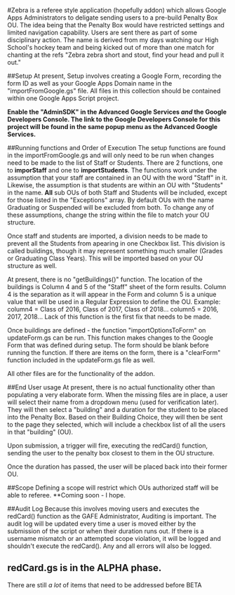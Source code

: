 #Zebra
is a referee style application (hopefully addon) which allows Google Apps Administrators to deligate sending users to a pre-build Penalty Box OU.  The idea being that the Penalty Box would have restricted settings and limited navigation capability.  Users are sent there as part of some disciplinary action.  The name is derived from my days watching our High School's hockey team and being kicked out of more than one match for chanting at the refs "Zebra zebra short and stout, find your head and pull it out."

##Setup
At present, Setup involves creating a Google Form, recording the form ID as well as your Google Apps Domain name in the "importFromGoogle.gs" file.  All files in this collection should be contained within one Google Apps Script project.

**Enable the "AdminSDK" in the Advanced Google Services <i>and</i> the Google Developers Console.  The link to the Google Developers Console for this project will be found in the same popup menu as the Advanced Google Services.**

##Running functions and Order of Execution 
The setup functions are found in the importFromGoogle.gs and will only need to be run when changes need to be made to the list of Staff or Students.  There are 2 functions, one to <b>imporStaff</b> and one to <b>importStudents</b>.  The functions work under the assumption that your staff are contained in an OU with the word "Staff" in it.  Likewise, the assumption is that students are within an OU with "Students" in the name.  <b>All</b> sub OUs of both Staff and Students will be included, except for those listed in the "Exceptions" array.  By default OUs with the name Graduating or Suspended will be excluded from both.  To change any of these assumptions, change the string within the file to match your OU structure.

Once staff and students are imported, a division needs to be made to prevent all the Students from apearing in one Checkbox list.  This division is called buildings, though it may represent something much smaller (Grades or Graduating Class Years).  This will be imported based on your OU structure as well.

At present, there is no "getBuildings()" function.  The location of the buildings is Column 4 and 5 of the "Staff" sheet of the form results.  Column 4 is the separation as it will appear in the Form and column 5 is a unique value that will be used in a Regular Expression to define the OU.  Example: column4 = Class of 2016, Class of 2017, Class of 2018... column5 = 2016, 2017, 2018... 
Lack of this function is the first fix that needs to be made.

Once buildings are defined - the function "importOptionsToForm" on updateForm.gs can be run.  This function makes changes to the Google Form that was defined during setup.  The form should be blank before running the function.  If there are items on the form, there is a "clearForm" function included in the updateForm.gs file as well.

All other files are for the functionality of the addon.

##End User usage
At present, there is no actual functionality other than populating a very elaborate form.
When the missing files are in place, a user will select their name from a dropdown menu (used for verification later).  They will then select a "building" and a duration for the student to be placed into the Penalty Box.  Based on their Building Choice, they will then be sent to the page they selected, which will include a checkbox list of all the users in that "building" (OU).

Upon submission, a trigger will fire, executing the redCard() function, sending the user to the penalty box closest to them in the OU structure.

Once the duration has passed, the user will be placed back into their former OU.

##Scope
Defining a scope will restrict which OUs authorized staff will be able to referee.  **Coming soon - I hope.

##Audit Log
Because this involves moving users and executes the redCard() function as the GAFE Administrator, Auditing is important.  The audit log will be updated every time a user is moved either by the submission of the script or when their duration runs out.  If there is a username mismatch or an attempted scope violation, it will be logged and shouldn't execute the redCard(). Any and all errors will also be logged.
## redCard.gs is in the ALPHA phase.
There are still *a lot* of items that need to be addressed before BETA 
